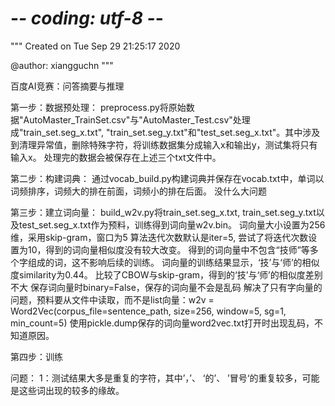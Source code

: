 # -*- coding: utf-8 -*-
"""
Created on Tue Sep 29 21:25:17 2020

@author: xiangguchn
"""

百度AI竞赛：问答摘要与推理

第一步：数据预处理：
    preprocess.py将原始数据"AutoMaster_TrainSet.csv"与"AutoMaster_Test.csv"处理成"train_set.seg_x.txt", "train_set.seg_y.txt"和"test_set.seg_x.txt"。其中涉及到清理异常值，删除特殊字符，将训练数据集分成输入x和输出y，测试集将只有输入x。
    处理完的数据会被保存在上述三个txt文件中。


第二步：构建词典：
    通过vocab_build.py构建词典并保存在vocab.txt中，单词以词频排序，词频大的排在前面，词频小的排在后面。
    没什么大问题



第三步：建立词向量：
    build_w2v.py将train_set.seg_x.txt, train_set.seg_y.txt以及test_set.seg_x.txt作为预料，训练得到词向量w2v.bin。
    词向量大小设置为256维，采用skip-gram，窗口为5 
    算法迭代次数默认是iter=5, 尝试了将迭代次数设置为10，得到的词向量相似度没有较大改变。
    得到的词向量中不包含“技师”等多个字组成的词，这不影响后续的训练。
    词向量的训练结果显示，‘技’与‘师’的相似度similarity为0.44。
    比较了CBOW与skip-gram，得到的‘技’与‘师’的相似度差别不大
    保存词向量时binary=False，保存的词向量不会是乱码
    解决了只有字向量的问题，预料要从文件中读取，而不是list向量：w2v = Word2Vec(corpus_file=sentence_path, size=256, window=5, sg=1, min_count=5)
    使用pickle.dump保存的词向量word2vec.txt打开时出现乱码，不知道原因。
    
第四步：训练










问题：
    1：测试结果大多是重复的字符，其中’，’、 ‘的’、 ’冒号‘的重复较多，可能是这些词出现的较多的缘故。

